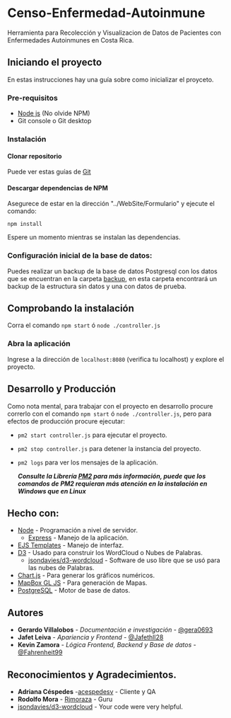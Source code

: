 # Censo-Enfermedad-Autoinmune

Herramienta para Recolección y Visualizacion de Datos de Pacientes con Enfermedades Autoinmunes en Costa Rica.

## Iniciando el proyecto

En estas instrucciones hay una guía sobre como inicializar el proyceto.

### Pre-requisitos

- [Node js](https://nodejs.org/es/download/) (No olvide NPM)
- Git console o Git desktop


### Instalación

#### Clonar repositorio

Puede ver estas guías de [Git](https://git-scm.com/book/en/v2/Git-Basics-Getting-a-Git-Repository)

#### Descargar dependencias de NPM

Asegurece de estar en la dirección "../WebSite/Formulario" y ejecute el comando: 

`npm install` 

Espere un momento mientras se instalan las dependencias.

### Configuración inicial de la base de datos:

Puedes realizar un backup de la base de datos Postgresql con los datos que se encuentran en la carpeta [backup](https://github.com/Fahrenheit99/Censo-Enfermedad-Autoinmune/tree/master/DataBase%20Details/BackUp), en esta carpeta encontrará un backup de la estructura sin datos y una con datos de prueba. 

## Comprobando la instalación

Corra el comando `npm start` ó `node ./controller.js`

### Abra la aplicación

Ingrese a la dirección de `localhost:8080` (verifica tu localhost) y explore el proyecto.

## Desarrollo y Producción

Como nota mental, para trabajar con el proyecto en desarrollo procure correrlo con el comando `npm start` ó `node ./controller.js`, pero para efectos de producción procure ejecutar:

- `pm2 start controller.js` para ejecutar el proyecto.
- `pm2 stop controller.js` para detener la instancia del proyecto.
- `pm2 logs` para ver los mensajes de la aplicación.

	***Consulte la Librería [PM2](https://pm2.keymetrics.io/docs/usage/quick-start/ ) para más información, puede que los comandos de PM2 requieran más atención en la instalación en Windows que en Linux***

## Hecho con: 

* [Node](https://nodejs.org/es/) - Programación a nivel de servidor.
  - [Express](https://expressjs.com/es/) - Manejo de la aplicación.
* [EJS Templates](https://www.npmjs.com/package/ejs) - Manejo de interfaz.
* [D3](https://d3js.org/) - Usado para construir los WordCloud o Nubes de Palabras.
  - [jsondavies/d3-wordcloud](https://github.com/jasondavies/d3-cloud) - Software de uso libre que se usó para las nubes de Palabras.
* [Chart.js](https://www.chartjs.org/) - Para generar los gráficos numéricos.
* [MapBox GL JS](https://docs.mapbox.com/mapbox-gl-js/api/) - Para generación de Mapas.
* [PostgreSQL](https://www.postgresql.org/) - Motor de base de datos.


## Autores

* **Gerardo Villalobos** - *Documentación e investigación* - [@gera0693](https://github.com/gera0693)
* **Jafet Leiva** - *Apariencia y Frontend* - [@Jafethll28](https://github.com/Jafethll28)
* **Kevin Zamora** - *Lógica Frontend, Backend y Base de datos* - [@Fahrenheit99](https://github.com/Fahrenheit99)

## Reconocimientos y Agradecimientos.

* **Adriana Céspedes** -[acespedesv](https://github.com/acespedesv) - Cliente y QA
* **Rodolfo Mora** - [Rjmoraza](https://github.com/Rjmoraza) - Guru
* [jsondavies/d3-wordcloud](https://github.com/jasondavies/d3-cloud) - Your code were very helpful.


